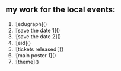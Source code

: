 ## my work for the local events:
<ol>
<li> ![edugraph]() </li>
<li> ![save the date 1]() </li>
<li> ![save the date 2]() </li>
<li> ![eid]() </li>
<li> ![tickets released ]() </li>
<li> ![main poster 1]() </li>
<li> ![theme]() </li>
